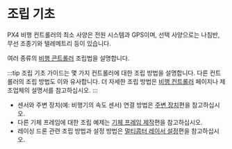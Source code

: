 # 조립 기초

PX4 비행 컨트롤러의 최소 사양은 전원 시스템과 GPS이며, 선택 사양으로는 나침반, 무선 조종기와 텔레메트리 등이 있습니다.

여러 종류의 [비행 콘트롤러](../flight_controller/README.md) 조립법을 설명합니다.

:::tip
조립 기초 가이드는 몇 가지 컨트롤러에 대한 조립 방법을 설명합니다. 다른 컨트롤러의 조립 방법도 이와 유사합니다. 더 자세한 조립 방법은 [비행 컨트롤러](../flight_controller/README.md) 페이지나 제조업체의 설명서를 참고하십시오.
:::

* 센서와 주변 장치(예: 비행기의 속도 센서) 연결 방법은 [주변 장치](../peripherals/README.md)편을 참고하십시오.
* 다른 기체 프레임에 대한 조립 예제는 [기체 프레임 제작](../airframes/README.md)편을 참고하십시오.
* 레이싱 드론 관련 조립 방법과 설정 방법은 [멀티콥터 레이서 설정](../config_mc/racer_setup.md)편을 참고하십시오.